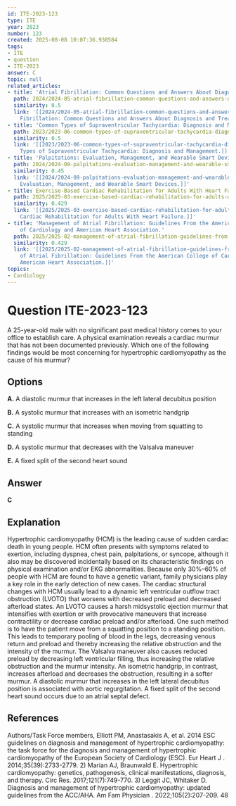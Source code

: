 ```yaml
---
id: ITE-2023-123
type: ITE
year: 2023
number: 123
created: 2025-08-08 10:07:36.938584
tags:
- ITE
- question
- ITE-2023
answer: C
topic: null
related_articles:
- title: 'Atrial Fibrillation: Common Questions and Answers About Diagnosis and Treatment.'
  path: 2024/2024-05-atrial-fibrillation-common-questions-and-answers-about-diagn.md
  similarity: 0.5
  link: '[[2024/2024-05-atrial-fibrillation-common-questions-and-answers-about-diagn|Atrial
    Fibrillation: Common Questions and Answers About Diagnosis and Treatment.]]'
- title: 'Common Types of Supraventricular Tachycardia: Diagnosis and Management.'
  path: 2023/2023-06-common-types-of-supraventricular-tachycardia-diagnosis-and-m.md
  similarity: 0.5
  link: '[[2023/2023-06-common-types-of-supraventricular-tachycardia-diagnosis-and-m|Common
    Types of Supraventricular Tachycardia: Diagnosis and Management.]]'
- title: 'Palpitations: Evaluation, Management, and Wearable Smart Devices.'
  path: 2024/2024-09-palpitations-evaluation-management-and-wearable-smart-device.md
  similarity: 0.45
  link: '[[2024/2024-09-palpitations-evaluation-management-and-wearable-smart-device|Palpitations:
    Evaluation, Management, and Wearable Smart Devices.]]'
- title: Exercise-Based Cardiac Rehabilitation for Adults With Heart Failure.
  path: 2025/2025-03-exercise-based-cardiac-rehabilitation-for-adults-with-heart.md
  similarity: 0.429
  link: '[[2025/2025-03-exercise-based-cardiac-rehabilitation-for-adults-with-heart|Exercise-Based
    Cardiac Rehabilitation for Adults With Heart Failure.]]'
- title: 'Management of Atrial Fibrillation: Guidelines From the American College
    of Cardiology and American Heart Association.'
  path: 2025/2025-02-management-of-atrial-fibrillation-guidelines-from-the-americ.md
  similarity: 0.429
  link: '[[2025/2025-02-management-of-atrial-fibrillation-guidelines-from-the-americ|Management
    of Atrial Fibrillation: Guidelines From the American College of Cardiology and
    American Heart Association.]]'
topics:
- Cardiology
---
```


# Question ITE-2023-123

A 25-year-old male with no significant past medical history comes to your office to establish care. A physical examination reveals a cardiac murmur that has not been documented previously. Which one of the following findings would be most concerning for hypertrophic cardiomyopathy as the cause of his murmur?

## Options

**A.** A diastolic murmur that increases in the left lateral decubitus position

**B.** A systolic murmur that increases with an isometric handgrip

**C.** A systolic murmur that increases when moving from squatting to standing

**D.** A systolic murmur that decreases with the Valsalva maneuver

**E.** A fixed split of the second heart sound

## Answer

**C**

## Explanation

Hypertrophic cardiomyopathy (HCM) is the leading cause of sudden cardiac death in young people. HCM often presents with symptoms related to exertion, including dyspnea, chest pain, palpitations, or syncope, although it also may be discovered incidentally based on its characteristic findings on physical examination and/or EKG abnormalities. Because only 30%–60% of people with HCM are found to have a genetic variant, family physicians play a key role in the early detection of new cases. The cardiac structural changes with HCM usually lead to a dynamic left ventricular outflow tract obstruction (LVOTO) that worsens with decreased preload and decreased afterload states. An LVOTO causes a harsh midsystolic ejection murmur that intensifies with exertion or with provocative maneuvers that increase contractility or decrease cardiac preload and/or afterload. One such method is to have the patient move from a squatting position to a standing position. This leads to temporary pooling of blood in the legs, decreasing venous return and preload and thereby increasing the relative obstruction and the intensity of the murmur. The Valsalva maneuver also causes reduced preload by decreasing left ventricular filling, thus increasing the relative obstruction and the murmur intensity. An isometric handgrip, in contrast, increases afterload and decreases the obstruction, resulting in a softer murmur. A diastolic murmur that increases in the left lateral decubitus position is associated with aortic regurgitation. A fixed split of the second heart sound occurs due to an atrial septal defect.

## References

Authors/Task Force members, Elliott PM, Anastasakis A, et al. 2014 ESC guidelines on diagnosis and management of hypertrophic cardiomyopathy: the task force for the diagnosis and management of hypertrophic cardiomyopathy of the European Society of Cardiology (ESC). Eur Heart J . 2014;35(39):2733-2779. 2) Marian AJ, Braunwald E. Hypertrophic cardiomyopathy: genetics, pathogenesis, clinical manifestations, diagnosis, and therapy. Circ Res. 2017;121(7):749-770. 3) Leggit JC, Whitaker D. Diagnosis and management of hypertrophic cardiomyopathy: updated guidelines from the ACC/AHA. Am Fam Physician . 2022;105(2):207-209. 48
